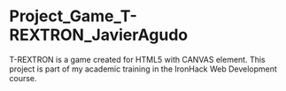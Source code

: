 # Project_Game_T-REXTRON_JavierAgudo
T-REXTRON is a game created for HTML5 with CANVAS element. This project is part of my academic training in the IronHack Web Development course.

